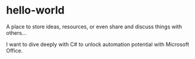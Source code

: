 # hello-world
A place to store ideas, resources, or even share and discuss things with others...

I want to dive deeply with C# to unlock automation potential with Microsoft Office.
